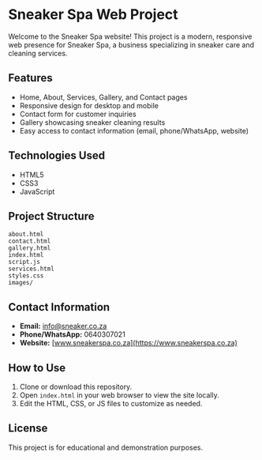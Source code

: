 # Sneaker Spa Web Project

Welcome to the Sneaker Spa website! This project is a modern, responsive web presence for Sneaker Spa, a business specializing in sneaker care and cleaning services.

## Features

- Home, About, Services, Gallery, and Contact pages
- Responsive design for desktop and mobile
- Contact form for customer inquiries
- Gallery showcasing sneaker cleaning results
- Easy access to contact information (email, phone/WhatsApp, website)

## Technologies Used

- HTML5
- CSS3
- JavaScript

## Project Structure

```
about.html
contact.html
gallery.html
index.html
script.js
services.html
styles.css
images/
```

## Contact Information

- **Email:** info@sneaker.co.za
- **Phone/WhatsApp:** 0640307021
- **Website:** [www.sneakerspa.co.za](https://www.sneakerspa.co.za)

## How to Use

1. Clone or download this repository.
2. Open `index.html` in your web browser to view the site locally.
3. Edit the HTML, CSS, or JS files to customize as needed.

## License

This project is for educational and demonstration purposes.
